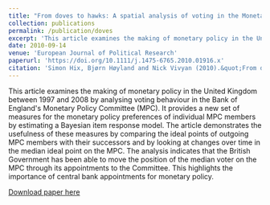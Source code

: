 ```yaml
---
title: "From doves to hawks: A spatial analysis of voting in the Monetary Policy Committee of the Bank of England"
collection: publications
permalink: /publication/doves
excerpt: 'This article examines the making of monetary policy in the United Kingdom between 1997 and 2008 by analysing voting behaviour in the Bank of England's Monetary Policy Committee (MPC). '
date: 2010-09-14
venue: 'European Journal of Political Research'
paperurl: 'https://doi.org/10.1111/j.1475-6765.2010.01916.x'
citation: 'Simon Hix, Bjørn Høyland and Nick Vivyan (2010).&quot;From doves to hawks: A spatial analysis of voting in the Monetary Policy Committee of the Bank of England.&quot;<i> European Journal of Political Research</i>  49 (6) 731 - 758.'
---
```

This article examines the making of monetary policy in the United Kingdom between 1997 and 2008 by analysing voting behaviour in the Bank of England's Monetary Policy Committee (MPC). It provides a new set of measures for the monetary policy preferences of individual MPC members by estimating a Bayesian item response model. The article demonstrates the usefulness of these measures by comparing the ideal points of outgoing MPC members with their successors and by looking at changes over time in the median ideal point on the MPC. The analysis indicates that the British Government has been able to move the position of the median voter on the MPC through its appointments to the Committee. This highlights the importance of central bank appointments for monetary policy.

[Download paper here](http://onlinelibrary.wiley.com/doi/10.1111/j.1475-6765.2010.01916.x/epdf)
